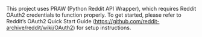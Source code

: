 This project uses PRAW (Python Reddit API Wrapper), which requires Reddit OAuth2 credentials to function properly.
To get started, please refer to Reddit’s OAuth2 Quick Start Guide (https://github.com/reddit-archive/reddit/wiki/OAuth2) for setup instructions.
